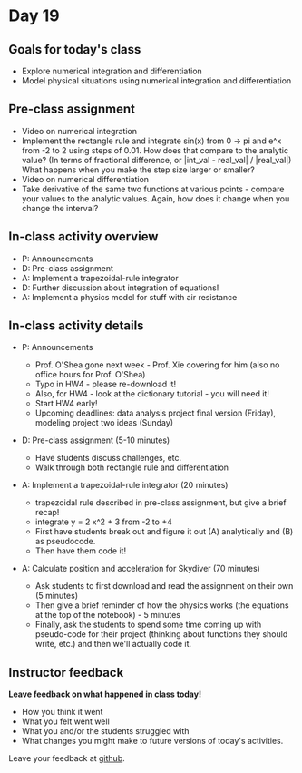 # Day 19

## Goals for today's class

* Explore numerical integration and differentiation
* Model physical situations using numerical integration and differentiation

## Pre-class assignment

* Video on numerical integration
* Implement the rectangle rule and integrate sin(x) from 0 -> pi and e^x from -2 to 2 using steps of 0.01.  How does that compare to the analytic value?  (In terms of fractional difference, or |int_val - real_val| / |real_val|)  What happens when you make the step size larger or smaller?  
* Video on numerical differentiation
* Take derivative of the same two functions at various points - compare your values to the analytic values.  Again, how does it change when you change the interval?

## In-class activity overview

* P: Announcements
* D: Pre-class assignment
* A: Implement a trapezoidal-rule integrator
* D: Further discussion about integration of equations!
* A: Implement a physics model for stuff with air resistance
 
## In-class activity details

* P: Announcements
  * Prof. O'Shea gone next week - Prof. Xie covering for him (also no office hours for Prof. O'Shea)
  * Typo in HW4 - please re-download it!  
  * Also, for HW4 - look at the dictionary tutorial - you will need it!
  * Start HW4 early!  
  * Upcoming deadlines: data analysis project final version (Friday), modeling project two ideas (Sunday) 

* D: Pre-class assignment (5-10 minutes)
  * Have students discuss challenges, etc.
  * Walk through both rectangle rule and differentiation
* A: Implement a trapezoidal-rule integrator (20 minutes)
  * trapezoidal rule described in pre-class assignment, but give a brief recap!
  *  integrate y = 2 x^2 + 3 from -2 to +4
  * First have students break out and figure it out (A) analytically and (B) as pseudocode.
  * Then have them code it!
* A: Calculate position and acceleration for Skydiver (70 minutes)
  * Ask students to first download and read the assignment on their own (5 minutes)
  * Then give a brief reminder of how the physics works (the equations at the top of the notebook) - 5 minutes
  * Finally, ask the students to spend some time coming up with pseudo-code for their project (thinking about functions they should write, etc.) and then we'll actually code it.

## Instructor feedback

**Leave feedback on what happened in class today!**

* How you think it went
* What you felt went well
* What you and/or the students struggled with
* What changes you might make to future versions of today's activities.

Leave your feedback at [github](https://github.com/ComputationalModeling/intro-to-computational-modeling/issues/121).
